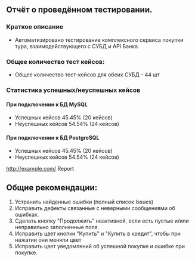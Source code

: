 ## Отчёт о проведённом тестировании.

### Краткое описание

 - Автоматизировано тестирование комплексного сервиса покупки тура, взаимодействующего с СУБД и API Банка.

### Общее количество тест кейсов:
 - Общее количество тест-кейсов для обеих СУБД - 44 шт

### Статистика успешных/неуспешных кейсов

#### При подключении к БД MySQL

 - Успешных кейсов 45.45% (20 кейсов)
 - Неуспешных кейсов 54.54% (24 кейсов)

#### При подключении к БД PostgreSQL

 - Успешных кейсов 45.45% (20 кейсов)
 - Неуспешных кейсов 54.54% (24 кейсов)

<http://example.com/> Report 


## Общие рекомендации:
 1. Устранить найденные ошибки (полный список Issues)
 2. Исправить дефекты связанные с неверными сообщениями об ошибках.
 3. Сделать кнопку "Продолжить" неактивной, если есть пустые и/или неправильно заполненные поля.
 4. Исправить цвет кнопки "Купить" и "Купить в кредит", чтобы при нажатии они меняли цвет
 5. Исправить цвет уведомлений об успешной покупке и ошибке при покупке.



